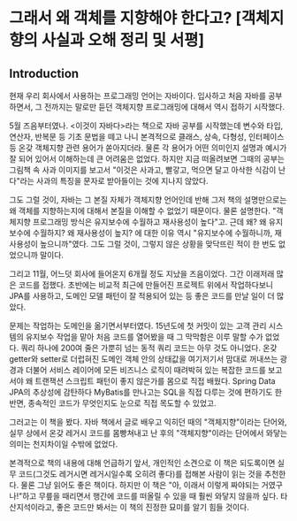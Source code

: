 # 그래서 왜 객체를 지향해야 한다고? [객체지향의 사실과 오해 정리 및 서평]

## Introduction

현재 우리 회사에서 사용하는 프로그래밍 언어는 자바이다. 입사하고 처음 자바를 공부하면서, 그 전까지는 말로만 듣던 객체지향 프로그래밍에 대해서 역시 접하기 시작했다. 

5월 즈음부터였나. <이것이 자바다>라는 책으로 자바 공부를 시작했는데 변수와 타입, 연산자, 반복문 등 기초 문법을 떼고 나니 본격적으로 클래스, 상속, 다형성, 인터페이스 등 온갖 객체지향 관련 용어가 쏟아지더라. 물론 각 용어가 어떤 의미인지 설명과 예시가 잘 되어 있어서 이해하는데 큰 어려움은 없었다. 하지만 지금 떠올려보면 그때의 공부는 그림책 속 사과 이미지를 보고서 "이것은 사과고, 빨갛고, 먹으면 달고 아삭한 식감이 난다"라는 사과의 특징을 문자로 받아들이는 것에 지나지 않았다.

그도 그럴 것이, 자바는 그 본질 자체가 객체지향 언어인데 반해 그저 책의 설명만으로는 왜 객체를 지향하는지에 대해서 본질을 이해할 수 없었기 때문이다. 물론 설명한다. "객체지향 프로그래밍 방식은 유지보수에 수월하고 재사용성이 높다"고. 근데 왜? 왜 유지보수에 수월하지? 왜 재사용성이 높지? 에 대한 이유 역시 "유지보수에 수월하니까, 재사용성이 높으니까"였다. 그도 그럴 것이, 그렇지 않은 상황을 맞닥뜨린 적이 한 번도 없었으니까 말이다.

그리고 11월, 어느덧 회사에 들어온지 6개월 정도 지났을 즈음이었다. 그간 이래저래 많은 코드를 접했다. 초반에는 비교적 최근에 만들어진 프로젝트 위에서 작업하다보니 JPA를 사용하고, 도메인 모델 패턴이 잘 적용되어 있는 등 좋은 코드를 만날 일이 더 많았다. 

문제는 작업하는 도메인을 옮기면서부터였다. 15년도에 첫 커밋이 있는 고객 관리 시스템의 유지보수 작업을 맡아 처음 코드를 열어봤을 때 그 막막함은 이루 말할 수가 없었다. 쿼리 하나에 200여 줄은 가뿐히 넘는 동적 쿼리 코드는 아무 것도 아니었다. 온갖 getter와 setter로 더럽혀진 도메인 객체 안의 상태값을 여기저기서 맘대로 꺼내쓰는 광경과 더불어 서비스 레이어에 모든 비즈니스 로직이 때려박혀 있는 복잡한 코드를 보고서야 왜 트랜잭션 스크립트 패턴이 좋지 않은가를 몸으로 직접 배웠다. Spring Data JPA의 추상성에 감탄하다 MyBatis를 만나고는 SQL을 직접 다루는 것에 편하기도 한 반면, 종속적인 코드가 무엇인지도 눈으로 직접 목도할 수 있었고. 

그러고는 이 책을 봤다. 자바 책에서 글로 배우고 익히던 때의 "객체지향"이라는 단어와, 실무 상에서 온갖 레거시 코드를 몸빵쳐내고 난 후의 "객체지향"이라는 단어에서 와닿는 의미는 천지차이일 수밖에 없었다.

본격적으로 책의 내용에 대해 언급하기 앞서, 개인적인 소견으로 이 책은 되도록이면 실무 코드(그것도 레거시면 레거시일수록 오히려 좋다)를 접해본 사람이 읽는 것을 추천한다. 물론 그냥 읽어도 좋은 책이다. 하지만 이 책은 "아, 이래서 이렇게 짜야되는 거였구나!"하고 무릎을 때리면서 행간에 코드를 떠올릴 수 있을 때 훨씬 와닿지 않을까 싶다. 타산지석이라고, 좋은 코드만 봐서는 이 책의 진정한 묘미를 알기 힘들 것이다.


